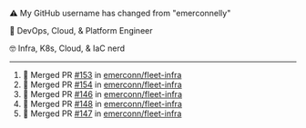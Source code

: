 ⚠️ My GitHub username has changed from "emerconnelly"

💼 DevOps, Cloud, & Platform Engineer

🤓 Infra, K8s, Cloud, & IaC nerd

---

<!--START_SECTION:activity-->
1. 🎉 Merged PR [#153](https://github.com/emerconn/fleet-infra/pull/153) in [emerconn/fleet-infra](https://github.com/emerconn/fleet-infra)
2. 🎉 Merged PR [#154](https://github.com/emerconn/fleet-infra/pull/154) in [emerconn/fleet-infra](https://github.com/emerconn/fleet-infra)
3. 🎉 Merged PR [#146](https://github.com/emerconn/fleet-infra/pull/146) in [emerconn/fleet-infra](https://github.com/emerconn/fleet-infra)
4. 🎉 Merged PR [#148](https://github.com/emerconn/fleet-infra/pull/148) in [emerconn/fleet-infra](https://github.com/emerconn/fleet-infra)
5. 🎉 Merged PR [#147](https://github.com/emerconn/fleet-infra/pull/147) in [emerconn/fleet-infra](https://github.com/emerconn/fleet-infra)
<!--END_SECTION:activity-->
